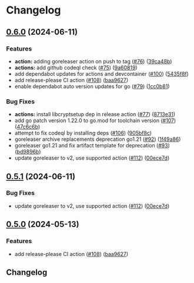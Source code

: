 # Changelog

## [0.6.0](https://github.com/derektamsen/luks2crypt/compare/v0.5.1...v0.6.0) (2024-06-11)


### Features

* **action:** adding goreleaser action on push to tag ([#76](https://github.com/derektamsen/luks2crypt/issues/76)) ([39ca48b](https://github.com/derektamsen/luks2crypt/commit/39ca48b979c8506d6c721c910df36bc56ef54d78))
* **actions:** add github codeql check ([#75](https://github.com/derektamsen/luks2crypt/issues/75)) ([9a60819](https://github.com/derektamsen/luks2crypt/commit/9a60819d26055db0376451ba83b25a860c5b5e18))
* add dependabot updates for actions and devcontainer ([#100](https://github.com/derektamsen/luks2crypt/issues/100)) ([5435f8f](https://github.com/derektamsen/luks2crypt/commit/5435f8f223d37597bb8c7b05170afab27fd6b0b8))
* add release-please CI action ([#108](https://github.com/derektamsen/luks2crypt/issues/108)) ([baa9627](https://github.com/derektamsen/luks2crypt/commit/baa9627b8c72508c4c1616b18abdd3898850292c))
* enable dependabot auto version updates for go ([#79](https://github.com/derektamsen/luks2crypt/issues/79)) ([1cc0b81](https://github.com/derektamsen/luks2crypt/commit/1cc0b81ac0e0912c290081da223b47ef69cde377))


### Bug Fixes

* **actions:** install libcryptsetup dep in release action ([#77](https://github.com/derektamsen/luks2crypt/issues/77)) ([8713e31](https://github.com/derektamsen/luks2crypt/commit/8713e31a5984da5ce0396f137bd69d53d894afb5))
* add go patch version 1.22.0 to go.mod for toolchain version ([#107](https://github.com/derektamsen/luks2crypt/issues/107)) ([47c6c6b](https://github.com/derektamsen/luks2crypt/commit/47c6c6b9e7577d65a8140b159ba9f581dc6915d6))
* attempt to fix codeql by installing deps ([#106](https://github.com/derektamsen/luks2crypt/issues/106)) ([905bf8c](https://github.com/derektamsen/luks2crypt/commit/905bf8c09ec62d0491ee1b8838d1a8b1885a2871))
* goreleaser archive replacements deprecation go1.21 ([#92](https://github.com/derektamsen/luks2crypt/issues/92)) ([1f49a86](https://github.com/derektamsen/luks2crypt/commit/1f49a8621cb6d14ac4eebb7c91a6b3819467b06a))
* goreleaser go1.21 and fix artifact template for deprecation ([#93](https://github.com/derektamsen/luks2crypt/issues/93)) ([bd9896b](https://github.com/derektamsen/luks2crypt/commit/bd9896b8390599e5daaa6dfe452726080d5668f1))
* update goreleaser to v2, use supported action ([#112](https://github.com/derektamsen/luks2crypt/issues/112)) ([00ece7d](https://github.com/derektamsen/luks2crypt/commit/00ece7df719049666547e773c2045818c8f0e9d4))

## [0.5.1](https://github.com/square/luks2crypt/compare/v0.5.0...v0.5.1) (2024-06-11)


### Bug Fixes

* update goreleaser to v2, use supported action ([#112](https://github.com/square/luks2crypt/issues/112)) ([00ece7d](https://github.com/square/luks2crypt/commit/00ece7df719049666547e773c2045818c8f0e9d4))

## [0.5.0](https://github.com/square/luks2crypt/compare/v0.4.8...v0.5.0) (2024-05-13)


### Features

* add release-please CI action ([#108](https://github.com/square/luks2crypt/issues/108)) ([baa9627](https://github.com/square/luks2crypt/commit/baa9627b8c72508c4c1616b18abdd3898850292c))

## Changelog
